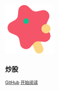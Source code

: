 ![logo](_media/star.svg)

## 炒股

[GitHub](<https://github.com/txazo/stock>)
<a href="http://www.txazo.com/stock/#/homepage">开始阅读</a>